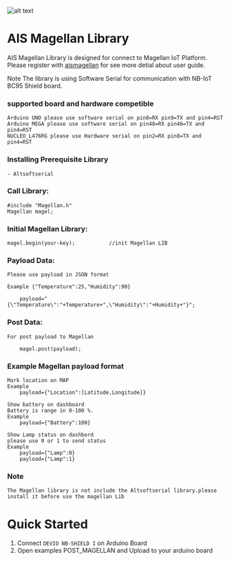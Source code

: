 ![alt text](https://www.aismagellan.io/modules/core/client/img/logo-logo-84-px@3x.png "Magellan")
# AIS Magellan Library

AIS Magellan Library is designed for connect to Magellan IoT Platform.
Please register with [aismagellan](https://www.aismagellan.io)  for see more detial about user guide. 

Note The library is using Software Serial for communication with NB-IoT BC95 Shield board.

### supported board and hardware competible
  
  	Arduino UNO please use software serial on pin8=RX pin9=TX and pin4=RST
  	Arduino MEGA please use software serial on pin48=RX pin46=TX and pin4=RST 
  	NUCLEO_L476RG please use Hardware serial on pin2=RX pin8=TX and pin4=RST
  
### Installing Prerequisite Library
	- Altsoftserial

### Call Library:
	#include "Magellan.h"
	Magellan magel;

### Initial Magellan Library:
	magel.begin(your-key);           //init Magellan LIB

### Payload Data: 
	Please use payload in JSON format 
	
	Example {"Temperature":25,"Humidity":90}

		payload="{\"Temperature\":"+Temperature+",\"Humidity\":"+Humidity+"}";

### Post Data:
	For post payload to Magellan

		magel.post(payload);

### Example Magellan payload format
	Mark location on MAP
	Example
		payload={"Location":[Latitude,Longitude]}

	Show battery on dashboard
	Battery is range in 0-100 %.
	Example
		payload={"Battery":100}   

	Show Lamp status on dashbord
	please use 0 or 1 to send status
	Example
		payload={"Lamp":0} 
		payload={"Lamp":1}

### Note
	The Magellan library is not include the Altsoftserial library.please install it before use the magellan Lib 

# Quick Started
  1. Connect `DEVIO NB-SHIELD I` on Arduino Board
  2. Open examples POST_MAGELLAN and Upload to your arduino board
